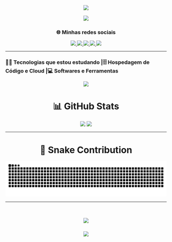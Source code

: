 <!-- Divider com gradiente -->
<p align="center">
  <img src="https://user-images.githubusercontent.com/73097560/115834477-dbab4500-a447-11eb-908a-139a6edaec5c.gif">
</p>

<!-- Título com efeito de digitação -->
<p align="center">
  <img src="https://readme-typing-svg.herokuapp.com/?font=Righteous&size=35&center=true&vCenter=true&width=500&height=70&duration=4000&lines=Olá+👋;Seja+Bem-vindo!;Meu+nome+é+Eduardo+😃;" />
</p>

<div align="center">
  
### 🌐 Minhas redes sociais

<a href="https://eduardu.vercel.app/" target="_blank">
  <img src="https://skillicons.dev/icons?i=devto" />
</a>

<a href="https://www.instagram.com/gab_proenca/" target="_blank">
  <img src="https://skillicons.dev/icons?i=instagram" />
</a>


<a href="http://www.linkedin.com/in/eduardocarvalhos" target="_blank">
  <img src="https://skillicons.dev/icons?i=linkedin" />
</a>


<a href="mailto:eduardogamesbr890@gmail.com" target="_blank">
  <img src="https://skillicons.dev/icons?i=gmail" />
</a>


<a href="https://discord.gg/63dDaJHr" target="_blank">
  <img src="https://skillicons.dev/icons?i=discord" />
</a>

</div>

---


### 👨‍💻 Tecnologias que estou estudando |🗄️ Hospedagem de Código e Cloud |💻 Softwares e Ferramentas 
<div align="center">
<p>
  <img src="https://skillicons.dev/icons?i=python,js,html,css,netlify,gitlab,github,vercel,git,postgres,mongodb,firebase,figma,vscode,windows" />
</p>
</div>

<h1 align="center">📊 GitHub Stats</h1>

<p align="center">
  <img height="180em" src="https://github-readme-stats.vercel.app/api?username=YoungLich&theme=gotham&show_icons=true&count_private=true"/>
  <img height="180em" src="https://github-readme-stats.vercel.app/api/top-langs/?username=YoungLich&layout=compact&langs_count=6&theme=gotham"/>
</p>

---
<div align="center">
<h1>🐍 Snake Contribution</h1>
</div>

<p align="center">
  <img src="https://raw.githubusercontent.com/younglich/younglich/output/snake.svg" alt="Snake animation" />
</p>

---

<!-- Mensagem final -->
<h1 align="center">
  <img src="https://readme-typing-svg.herokuapp.com/?font=Righteous&size=35&center=true&vCenter=true&width=500&height=70&duration=4000&lines=Obrigado+pela+atenção!;Até+Logo!+😉;" />
</h1>

<!-- Divider final -->
<p align="center">
  <img src="https://user-images.githubusercontent.com/73097560/115834477-dbab4500-a447-11eb-908a-139a6edaec5c.gif">
</p>
